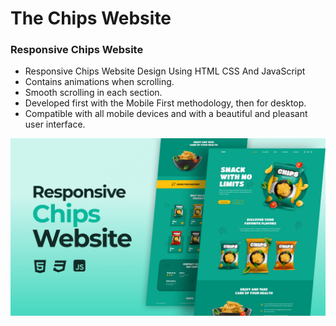 # The Chips Website
### Responsive Chips Website

- Responsive Chips Website Design Using HTML CSS And JavaScript
- Contains animations when scrolling.
- Smooth scrolling in each section.
- Developed first with the Mobile First methodology, then for desktop.
- Compatible with all mobile devices and with a beautiful and pleasant user interface.

![preview img](/preview.png)
